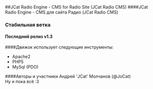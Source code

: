 ##JCat Radio Engine - CMS for Radio Site (JCat Radio CMS)
####JCat Radio Engine - CMS для сайта Радио (JCat Radio CMS)

### Стабильная ветка  
#### Последний релиз v1.3

####Движок использует следующие инструменты:
* Apache2
* PHP5
* MySql (PDO)

####Авторы и участники
Андрей 'JCat' Молчанов (@JoCat)  
Ну и пока всё :3

